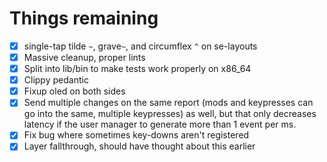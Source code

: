 # Things remaining

- [x] single-tap tilde `~`, grave`~`, and circumflex `^` on se-layouts
- [x] Massive cleanup, proper lints
- [x] Split into lib/bin to make tests work properly on x86_64
- [x] Clippy pedantic
- [x] Fixup oled on both sides
- [x] Send multiple changes on the same report (mods and keypresses can go into the same, multiple keypresses) 
as well, but that only decreases latency if the user manager to generate more than 1 event per ms.
- [x] Fix bug where sometimes key-downs aren't registered
- [x] Layer fallthrough, should have thought about this earlier

